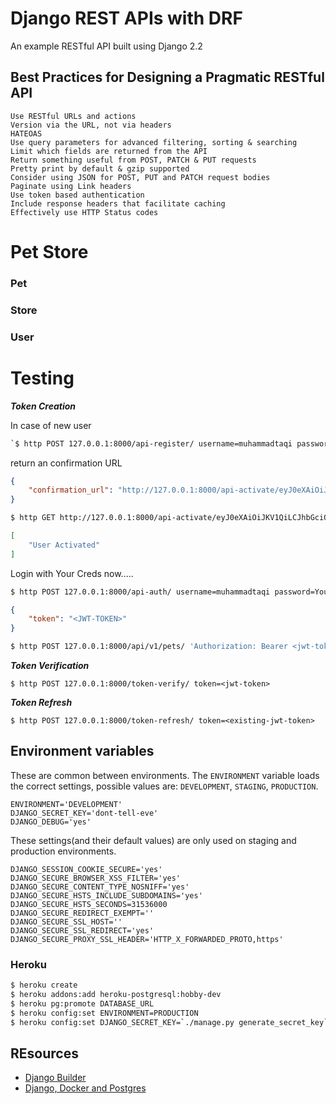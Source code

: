# Django REST APIs with DRF

An example RESTful API built using Django 2.2

## Best Practices for Designing a Pragmatic RESTful API

    Use RESTful URLs and actions
    Version via the URL, not via headers
    HATEOAS
    Use query parameters for advanced filtering, sorting & searching
    Limit which fields are returned from the API
    Return something useful from POST, PATCH & PUT requests
    Pretty print by default & gzip supported
    Consider using JSON for POST, PUT and PATCH request bodies
    Paginate using Link headers
    Use token based authentication
    Include response headers that facilitate caching
    Effectively use HTTP Status codes
    
# Pet Store

### Pet

### Store

### User


# Testing

**_Token Creation_**

In case of new user 
```bash
`$ http POST 127.0.0.1:8000/api-register/ username=muhammadtaqi password=Yourpass! email=taqi.official@gmail.com`
```
return an confirmation URL
```json
{
    "confirmation_url": "http://127.0.0.1:8000/api-activate/eyJ0eXAiOiJKV1QiLCJhbGciOiJIUzI1NiJ9.eyJlbWFpbCI6ImtyenlzenRvZkBrei5jb20iLCJ1c2VyX2lkIjoyNSwidXNlcm5hbWUiOiJrcnp5c2llayIsImV4cCI6MTQ3OTA1MDQ5M30.CMcW8ZtU6AS9LfVvO-PoLyqcwi6cOK1VzI2o7pEPX2k/"
}
```

```bash
$ http GET http://127.0.0.1:8000/api-activate/eyJ0eXAiOiJKV1QiLCJhbGciOiJIUzI1NiJ9.eyJlbWFpbCI6ImtyenlzenRvZkBrei5jb20iLCJ1c2VyX2lkIjoyNSwidXNlcm5hbWUiOiJrcnp5c2llayIsImV4cCI6MTQ3OTA1MDQ5M30.CMcW8ZtU6AS9LfVvO-PoLyqcwi6cOK1VzI2o7pEPX2k/
```
```json
[
    "User Activated"
]
```
Login with Your Creds now.....
```bash
$ http POST 127.0.0.1:8000/api-auth/ username=muhammadtaqi password=Yourpass!
```
```json
{
    "token": "<JWT-TOKEN>"
}
```
```bash
$ http POST 127.0.0.1:8000/api/v1/pets/ 'Authorization: Bearer <jwt-token>'
```

**_Token Verification_**

`$ http POST 127.0.0.1:8000/token-verify/ token=<jwt-token>`

**_Token Refresh_**

`$ http POST 127.0.0.1:8000/token-refresh/ token=<existing-jwt-token>`

## Environment variables

These are common between environments. The `ENVIRONMENT` variable loads the correct settings, possible values are: `DEVELOPMENT`, `STAGING`, `PRODUCTION`.

```
ENVIRONMENT='DEVELOPMENT'
DJANGO_SECRET_KEY='dont-tell-eve'
DJANGO_DEBUG='yes'
```

These settings(and their default values) are only used on staging and production environments.

```
DJANGO_SESSION_COOKIE_SECURE='yes'
DJANGO_SECURE_BROWSER_XSS_FILTER='yes'
DJANGO_SECURE_CONTENT_TYPE_NOSNIFF='yes'
DJANGO_SECURE_HSTS_INCLUDE_SUBDOMAINS='yes'
DJANGO_SECURE_HSTS_SECONDS=31536000
DJANGO_SECURE_REDIRECT_EXEMPT=''
DJANGO_SECURE_SSL_HOST=''
DJANGO_SECURE_SSL_REDIRECT='yes'
DJANGO_SECURE_PROXY_SSL_HEADER='HTTP_X_FORWARDED_PROTO,https'
```

### Heroku

```bash
$ heroku create
$ heroku addons:add heroku-postgresql:hobby-dev
$ heroku pg:promote DATABASE_URL
$ heroku config:set ENVIRONMENT=PRODUCTION
$ heroku config:set DJANGO_SECRET_KEY=`./manage.py generate_secret_key`
```

## REsources

- [Django Builder](http://mmcardle.github.io/django_builder/#!/models)
- [Django, Docker and Postgres](https://wsvincent.com/django-docker-postgresql)